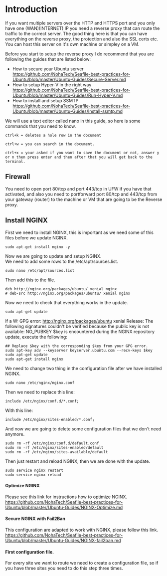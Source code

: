 
# Introduction
If you want multiple servers over the HTTP and HTTPS port and you only have one (WAN)(INTERNET) IP you need a reverse proxy that can route the traffic to the correct server. The good thing here is that you can have everything on the reverse proxy, the protection and also the SSL certs etc. You can host this server on it's own machine or simpley on a VM.

Before you start to setup the reverse proxy I do recommend that you are following the guides that are listed below:
* How to secure your Ubuntu server <br>
https://github.com/NohaTech/Seafile-best-practices-for-Ubuntu/blob/master/Ubuntu-Guides/Secure-Server.md
* How to setup Hyper-V in the right way<br>
https://github.com/NohaTech/Seafile-best-practices-for-Ubuntu/blob/master/Ubuntu-Guides/Run-Hyper-V.md
* How to install and setup SSMTP<br>
https://github.com/NohaTech/Seafile-best-practices-for-Ubuntu/blob/master/Ubuntu-Guides/Install-ssmtp.md

We will use a text editor called nano in this guide, so here is some commands that you need to know.
```
ctrl+k = deletes a hole row in the document

ctrl+w = you can search in the document.
 
ctrl+x = your asked if you want to save the document or not, answer y or n then press enter and then after that you will get back to the     terminal.
```
## Firewall
You need to open port 80/tcp and port 443/tcp in UFW if you have that activated, and also you need to portforward port 80/tcp and 443/tcp from your gateway (router) to the machine or VM that are going to be the Reverse proxy.

## Install NGINX
First we need to install NGINX, this is important as we need some of this files before we update NGINX.
```
sudo apt-get install nginx -y
```
Now we are going to update and setup NGINX. <br>
We need to add some rows to the /etc/apt/sources.list.
```
sudo nano /etc/apt/sources.list
```
Then add this to the file.
```
deb http://nginx.org/packages/ubuntu/ xenial nginx
# deb-src http://nginx.org/packages/ubuntu/ xenial nginx
```
Now we need to check that everything works in the update.
```
sudo apt-get update
```
If a W: GPG error: http://nginx.org/packages/ubuntu xenial Release: The following signatures couldn't be verified because the public key is not available: NO_PUBKEY $key is encountered during the NGINX repository update, execute the following:
```
## Replace $key with the corresponding $key from your GPG error.
sudo apt-key adv --keyserver keyserver.ubuntu.com --recv-keys $key
sudo apt-get update
sudo apt-get install nginx
```
We need to change two thing in the configuration file after we have installed NGINX.
```
sudo nano /etc/nginx/nginx.conf
```
Then we need to replace this line:
```
include /etc/nginx/conf.d/*.conf;
```
With this line:
```
include /etc/nginx/sites-enabled/*.conf;
```
And now we are going to delete some configuration files that we don't need anymore.
```
sudo rm -rf /etc/nginx/conf.d/default.conf
sudo rm -rf /etc/nginx/sites-enabled/default
sudo rm -rf /etc/nginx/sites-available/default
```
Then just restart and reload NGINX, then we are done with the update.
```
sudo service nginx restart
sudo service nginx reload
```
#### Optimize NGINX
Please see this link for instructions how to optimize NGINX.<br>
https://github.com/NohaTech/Seafile-best-practices-for-Ubuntu/blob/master/Ubuntu-Guides/NGINX-Optimize.md <br>
#### Secure NGINX with Fail2Ban
This configuration are adapted to work with NGINX, please follow this link.<br>
https://github.com/NohaTech/Seafile-best-practices-for-Ubuntu/blob/master/Ubuntu-Guides/NGINX-fail2ban.md

#### First configuration file.
For every site we want to route we need to create a configuration file, so if you have three sites you need to do this step three times.
